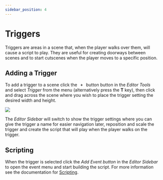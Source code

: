 ```yaml
---
sidebar_position: 4
---
```


# Triggers

Triggers are areas in a scene that, when the player walks over them, will cause a script to play. They are useful for creating doorways between scenes and to start cutscenes when the player moves to a specific position.

## Adding a Trigger

To add a trigger to a scene click the **` + `** button button in the _Editor Tools_ and select _Trigger_ from the menu (alternatively press the **T** key), then click and drag across the scene where you wish to place the trigger setting the desired width and height.

<img src="/img/screenshots/add-trigger.gif" style={{width:300}} />

The _Editor Sidebar_ will switch to show the trigger settings where you can give the trigger a name for easier navigation later, reposition and scale the trigger and create the script that will play when the player walks on the trigger.

## Scripting

When the trigger is selected click the _Add Event button_ in the _Editor Sidebar_ to open the event menu and start building the script. For more information see the documentation for [Scripting](/docs/scripting).
